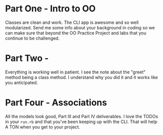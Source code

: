 # Part One - Intro to OO
Classes are clean and work. The CLI app is awesome and so well modularized. Send me some info about your background in coding so we can make sure that beyond the OO Practice Project and labs that you continue to be challenged. 

# Part Two - 
Everything is working well in patient. I see the note about the "greet" method being a class method. I understand why you did it and it works like you anticipated. 

# Part Four - Associations
All the models look good, Part III and Part IV deliverables. I love the TODOs in your `run.rb` and that you've been keeping up with the CLI. That will help A TON when you get to your project. 
